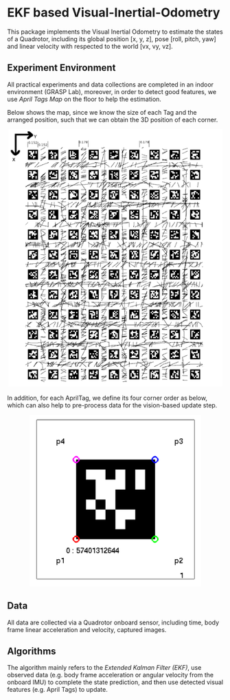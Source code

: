 # EKF based Visual-Inertial-Odometry
This package implements the Visual Inertial Odometry to estimate the states of a Quadrotor, including its global position [x, y, z], pose [roll, pitch, yaw] and linear velocity with respected to the world [vx, vy, vz]. 


Experiment Environment
----------------------
All practical experiments and data collections are completed in an indoor environment (GRASP Lab), moreover, in order to detect good features, we use _April Tags Map_ on the floor to help the estimation.       

Below shows the map, since we know the size of each Tag and the arranged position, such that we can obtain the 3D position of each corner.
<div align=center>
  <img width="500" height="600" src="./docs/AprilTagsMap.png", alt="April Tags map">
</div>

In addition, for each AprilTag, we define its four corner order as below, which can also help to pre-process data for the vision-based update step.
<div align=center>
  <img width="400" height="400" src="./docs/AprilTag.png", alt="April Tag">
</div>

Data
----
All data are collected via a Quadrotor onboard sensor, including time, body frame linear acceleration and velocity, captured images.


Algorithms
----------
The algorithm mainly refers to the _Extended Kalman Filter (EKF)_, use observed data (e.g. body frame acceleration or angular velocity from the onboard IMU) to complete the state prediction, and then use detected visual features (e.g. April Tags) to update. 
